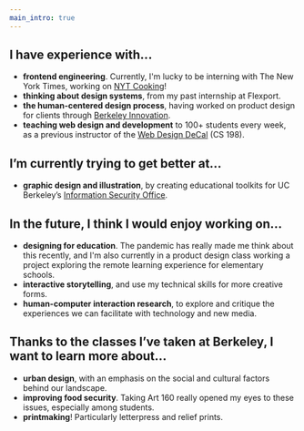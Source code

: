 ```yaml
---
main_intro: true
---
```


<section>

## I have experience with...
- **frontend engineering**. Currently, I'm lucky to be interning with The New York Times, working on [NYT Cooking](https://cooking.nytimes.com/)!
- **thinking about design systems**, from my past internship at Flexport.
- **the human-centered design process**, having worked on product design for clients through [Berkeley Innovation](https://www.berkeleyinnovation.org/).
- **teaching web design and development** to 100+ students every week, as a previous instructor of the [Web Design DeCal](https://wdd.io/) (CS 198).

</section>

<section>

## I’m currently trying to get better at...
- **graphic design and illustration**, by creating educational toolkits for UC Berkeley’s [Information Security Office](https://security.berkeley.edu/).

</section>

<section>

## In the future, I think I would enjoy working on...
- **designing for education**. The pandemic has really made me think about this recently, and I'm also currently in a product design class working a project exploring the remote learning experience for elementary schools.
- **interactive storytelling**, and use my technical skills for more creative forms.
- **human-computer interaction research**, to explore and critique the experiences we can facilitate with technology and new media.

</section>

<section>

## Thanks to the classes I’ve taken at Berkeley, I want to learn more about...
- **urban design**, with an emphasis on the social and cultural factors behind our landscape.
- **improving food security**. Taking Art 160 really opened my eyes to these issues, especially among students.
- **printmaking**! Particularly letterpress and relief prints.

</section>
